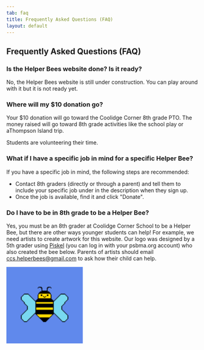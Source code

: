 ```yaml
---
tab: faq
title: Frequently Asked Questions (FAQ)
layout: default
---
```


## Frequently Asked Questions (FAQ)

### Is the Helper Bees website done? Is it ready? 

No, the Helper Bees website is still under construction. You can play around with it but it is not ready yet.

### Where will my $10 donation go?

Your $10 donation will go toward the Coolidge Corner 8th grade PTO. The money raised will go toward 8th grade activities like the school play or aThompson Island trip.

Students are volunteering their time.

### What if I have a specific job in mind for a specific Helper Bee?

If you have a specific job in mind, the following steps are recommended:

- Contact 8th graders (directly or through a parent) and tell them to include your specific job under in the description when they sign up.
- Once the job is available, find it and click "Donate".

### Do I have to be in 8th grade to be a Helper Bee?

Yes, you must be an 8th grader at Coolidge Corner School to be a
Helper Bee, but there are other ways younger students can help! For
example, we need artists to create artwork for this website. Our logo
was designed by a 5th grader using [Piskel][] (you can log in with
your psbma.org account) who also created the bee below. Parents of
artists should email
[ccs.helperbees@gmail.com](mailto://ccs.helperbees@gmail.com)
to ask how their child can help.

<img src="assets/images/helperbee2.gif" style="width: 200px"/>

[Piskel]: https://www.piskelapp.com/user/5267417628934144/public
